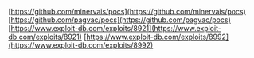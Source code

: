 [https://github.com/minervais/pocs](https://github.com/minervais/pocs)
[https://github.com/pagvac/pocs](https://github.com/pagvac/pocs)
[https://www.exploit-db.com/exploits/8921](https://www.exploit-db.com/exploits/8921)
[https://www.exploit-db.com/exploits/8992](https://www.exploit-db.com/exploits/8992)
